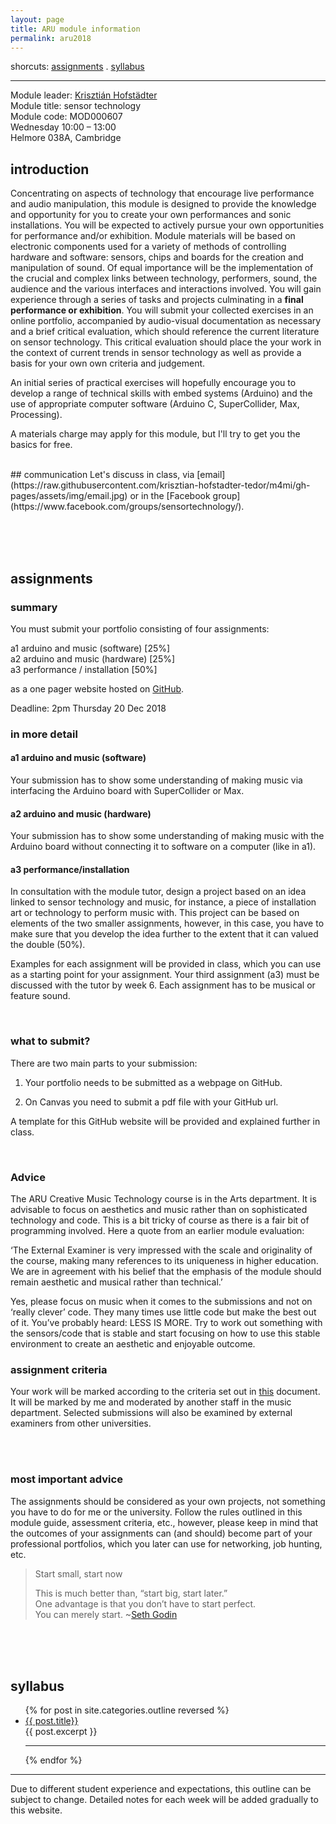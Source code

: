 ```yaml
---
layout: page
title: ARU module information
permalink: aru2018
---
```

<!--
change syllabus and outline post (minimal)
find good video submissions 2017 and before and upload to Youtube/embed if OK with student;
create GitHub template;
find Guest talk;
find job prospects;

-->


shorcuts: [assignments](#assignments) . [syllabus](#syllabus)   

---

Module leader: [Krisztián Hofstädter](https://khofstadter.info)  
Module title: sensor technology   
Module code: MOD000607   
Wednesday 10:00 – 13:00    
Helmore 038A, Cambridge
<br>
## introduction
Concentrating on aspects of technology that encourage live performance and audio manipulation, this module is designed to provide the knowledge and opportunity for you to create your own performances and sonic installations. You will be expected to actively pursue your own opportunities for performance and/or exhibition. Module materials will be based on electronic components used for a variety of methods of controlling hardware and software: sensors, chips and boards for the creation and manipulation of sound. Of equal importance will be the implementation of the crucial and complex links between technology, performers, sound, the audience and the various interfaces and interactions involved. You will gain experience through a series of tasks and projects culminating in a **final performance or exhibition**. You will submit your collected exercises in an online portfolio, accompanied by audio-visual documentation as necessary and a brief critical evaluation, which should reference the current literature on sensor technology. This critical evaluation should place the your work in the context of current trends in sensor technology as well as provide a basis for your own own criteria and judgement.

An initial series of practical exercises will hopefully encourage you to develop a range of technical skills with embed systems (Arduino) and the use of appropriate computer software (Arduino C, SuperCollider, Max, Processing).

A materials charge may apply for this module, but I'll try to get you the basics for free.

<br>
## communication
Let's discuss in class, via [email](https://raw.githubusercontent.com/krisztian-hofstadter-tedor/m4mi/gh-pages/assets/img/email.jpg) or in the [Facebook group](https://www.facebook.com/groups/sensortechnology/).

<br><br><br>

<a name="assignments"></a>
## assignments
### summary
You must submit your portfolio consisting of four assignments:

a1 arduino and music (software) [25%]  
a2 arduino and music (hardware) [25%]   
a3 performance / installation [50%]

as a one pager website hosted on [GitHub](https://github.com/).

Deadline: 2pm Thursday 20 Dec 2018
<br>

### in more detail

#### a1 arduino and music (software)
Your submission has to show some understanding of making music via interfacing the Arduino board with SuperCollider or Max.

#### a2 arduino and music (hardware)
Your submission has to show some understanding of making music with the Arduino board without connecting it to software on a computer (like in a1).

#### a3 performance/installation
In consultation with the module tutor, design a project based on an idea linked to sensor technology and music, for instance, a piece of installation art or technology to perform music with. This project can be based on elements of the two smaller assignments, however, in this case, you have to make sure that you develop the idea further to the extent that it can valued the double (50%).
<br>

Examples for each assignment will be provided in class, which you can use as a starting point for your assignment. Your third assignment (a3) must be discussed with the tutor by week 6. Each assignment has to be musical or feature sound.

<br>


### what to submit?

There are two main parts to your submission:

1) Your portfolio needs to be submitted as a webpage on GitHub.

2) On Canvas you need to submit a pdf file with your GitHub url.

A template for this GitHub website will be provided and explained further in class.

<br>

### Advice

The ARU Creative Music Technology course is in the Arts department. It is advisable to focus on aesthetics and music rather than on sophisticated technology and code. This is a bit tricky of course as there is a fair bit of programming involved. Here a quote from an earlier module evaluation:

‘The External Examiner is very impressed with the scale and originality of the course, making many references to its uniqueness in higher education. We are in agreement with his belief that the emphasis of the module should remain aesthetic and musical rather than technical.’

Yes, please focus on music when it comes to the submissions and not on ‘really clever’ code. They many times use little code but make the best out of it. You’ve probably heard: LESS IS MORE. Try to work out something with the sensors/code that is stable and start focusing on how to use this stable environment to create an aesthetic and enjoyable outcome.

### assignment criteria
Your work will be marked according to the criteria set out in [this](https://github.com/krisztian-hofstadter-tedor/m4mi/blob/gh-pages/assets/txt/marking_criteria.pdf) document. It will be marked by me and moderated by another staff in the music department. Selected submissions will also be examined by external examiners from other universities.

<br><br>

### most important advice
The assignments should be considered as your own projects, not something you have to do for me or the university. Follow the rules outlined in this module guide, assessment criteria, etc., however, please keep in mind that the outcomes of your assignments can (and should) become part of your professional portfolios, which you later can use for networking, job hunting, etc.

> Start small, start now   
>    
> This is much better than, “start big, start later.”   
> One advantage is that you don’t have to start perfect.   
> You can merely start. ~[Seth Godin](https://seths.blog/)

<br><br><br>

<a name="syllabus"></a>
## syllabus

<ul class="myposts">
{% for post in site.categories.outline reversed %}
    <li><a href="{{ post.url }}">{{ post.title}}</a>
    </li>
      {{ post.excerpt }}
      <hr>
{% endfor %}
</ul>

---

Due to different student experience and expectations, this outline can be subject to change. Detailed notes for each week will be added gradually to this website.
